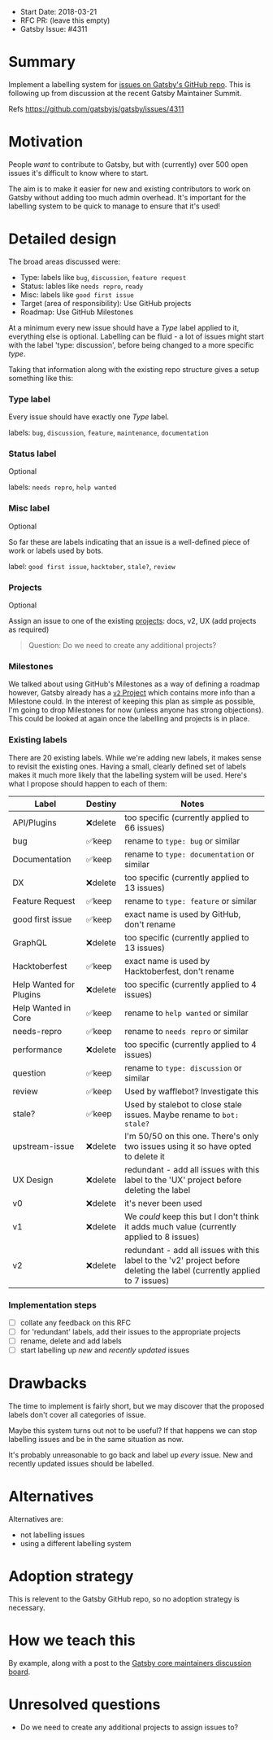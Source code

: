 - Start Date: 2018-03-21
- RFC PR: (leave this empty)
- Gatsby Issue: #4311

# Summary

Implement a labelling system for [issues on Gatsby's GitHub repo](https://github.com/gatsbyjs/gatsby/issues). This is following up from discussion at the recent Gatsby Maintainer Summit.

Refs https://github.com/gatsbyjs/gatsby/issues/4311

# Motivation

People _want_ to contribute to Gatsby, but with (currently) over 500 open issues it's difficult to know where to start.

The aim is to make it easier for new and existing contributors to work on Gatsby without adding too much admin overhead. It's important for the labelling system to be quick to manage to ensure that it's used!

# Detailed design

The broad areas discussed were:

- Type: labels like `bug`, `discussion`, `feature request`
- Status: lables like `needs repro`, `ready`
- Misc: labels like `good first issue`
- Target (area of responsibility): Use GitHub projects
- Roadmap: Use GitHub Milestones

At a minimum every new issue should have a _Type_ label applied to it, everything else is optional.  Labelling can be fluid - a lot of issues might start with the label 'type: discussion', before being changed to a more specific _type_.

Taking that information along with the existing repo structure gives a setup something like this:

### Type label

Every issue should have exactly one _Type_ label.

labels: `bug`, `discussion`, `feature`, `maintenance`, `documentation`

### Status label

Optional

labels: `needs repro`, `help wanted`

### Misc label

Optional

So far these are labels indicating that an issue is a well-defined piece of work or labels used by bots.

label: `good first issue`, `hacktober`, `stale?`, `review`

### Projects

Optional

Assign an issue to one of the existing [projects](https://github.com/gatsbyjs/gatsby/projects): docs, v2, UX (add projects as required)

> Question: Do we need to create any additional projects?

### Milestones

We talked about using GitHub's Milestones as a way of defining a roadmap however, Gatsby already has a [`v2` Project](https://github.com/gatsbyjs/gatsby/projects/2) which contains more info than a Milestone could. In the interest of keeping this plan as simple as possible, I'm going to drop Milestones for now (unless anyone has strong objections). This could be looked at again once the labelling and projects is in place.

### Existing labels

There are 20 existing labels. While we're adding new labels, it makes sense to revisit the existing ones. Having a small, clearly defined set of labels makes it much more likely that the labelling system will be used. Here's what I propose should happen to each of them:

| Label  | Destiny | Notes |
|---|---|---|
| API/Plugins | ❌delete | too specific (currently applied to 66 issues) |
| bug | ✅keep |  rename to `type: bug` or similar |
| Documentation | ✅keep | rename to `type: documentation` or similar |
| DX | ❌delete |  too specific (currently applied to 13 issues) |
| Feature Request | ✅keep | rename to `type: feature` or similar |
| good first issue | ✅keep | exact name is used by GitHub, don't rename |
| GraphQL | ❌delete | too specific (currently applied to 13 issues) |
| Hacktoberfest | ✅keep | exact name is used by Hacktoberfest, don't rename  |
| Help Wanted for Plugins | ❌delete |  too specific (currently applied to 4 issues) |
| Help Wanted in Core | ✅keep | rename to `help wanted` or similar |
| needs-repro | ✅keep | rename to `needs repro` or similar |
| performance | ❌delete | too specific (currently applied to 4 issues) |
| question | ✅keep | rename to `type: discussion` or similar |
| review | ✅keep | Used by wafflebot? Investigate this |
| stale? |  ✅keep | Used by stalebot to close stale issues. Maybe rename to `bot: stale?` |
| upstream-issue | ❌delete | I'm 50/50 on this one. There's only two issues using it so have opted to delete it |
| UX Design | ❌delete | redundant - add all issues with this label to the 'UX' project before deleting the label |
| v0 | ❌delete | it's never been used |
| v1  | ❌delete | We _could_ keep this but I don't think it adds much value (currently applied to 8 issues) |
| v2  | ❌delete | redundant - add all issues with this label to the 'v2' project before deleting the label (currently applied to 7 issues) |

### Implementation steps

- [ ] collate any feedback on this RFC
- [ ] for 'redundant' labels, add their issues to the appropriate projects
- [ ] rename, delete and add labels
- [ ] start labelling up _new_ and _recently updated_ issues

# Drawbacks

The time to implement is fairly short, but we may discover that the proposed labels don't cover all categories of issue.

Maybe this system turns out not to be useful? If that happens we can stop labelling issues and be in the same situation as now.

It's probably unreasonable to go back and label up _every_ issue. New and recently updated issues should be labelled.

# Alternatives

Alternatives are:

- not labelling issues
- using a different labelling system

# Adoption strategy

This is relevent to the Gatsby GitHub repo, so no adoption strategy is necessary.

# How we teach this

By example, along with a post to the [Gatsby core maintainers discussion board](https://github.com/orgs/gatsbyjs/teams/gatsby-core-maintainers).

# Unresolved questions

- Do we need to create any additional projects to assign issues to?

